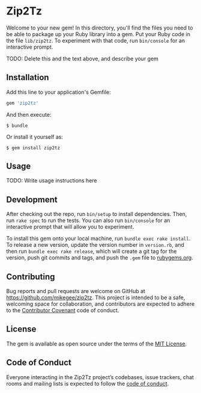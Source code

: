 # Zip2Tz

Welcome to your new gem! In this directory, you'll find the files you need to be able to package up your Ruby library into a gem. Put your Ruby code in the file `lib/zip2tz`. To experiment with that code, run `bin/console` for an interactive prompt.

TODO: Delete this and the text above, and describe your gem

## Installation

Add this line to your application's Gemfile:

```ruby
gem 'zip2tz'
```

And then execute:

    $ bundle

Or install it yourself as:

    $ gem install zip2tz

## Usage

TODO: Write usage instructions here

## Development

After checking out the repo, run `bin/setup` to install dependencies. Then, run `rake spec` to run the tests. You can also run `bin/console` for an interactive prompt that will allow you to experiment.

To install this gem onto your local machine, run `bundle exec rake install`. To release a new version, update the version number in `version.rb`, and then run `bundle exec rake release`, which will create a git tag for the version, push git commits and tags, and push the `.gem` file to [rubygems.org](https://rubygems.org).

## Contributing

Bug reports and pull requests are welcome on GitHub at https://github.com/mikegee/zip2tz. This project is intended to be a safe, welcoming space for collaboration, and contributors are expected to adhere to the [Contributor Covenant](http://contributor-covenant.org) code of conduct.

## License

The gem is available as open source under the terms of the [MIT License](http://opensource.org/licenses/MIT).

## Code of Conduct

Everyone interacting in the Zip2Tz project’s codebases, issue trackers, chat rooms and mailing lists is expected to follow the [code of conduct](https://github.com/mikegee/zip2tz/blob/master/CODE_OF_CONDUCT.md).
